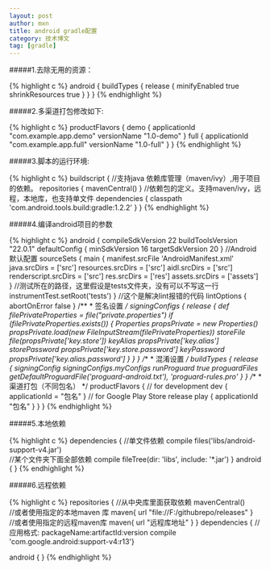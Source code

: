 ```yaml
---
layout: post
author: mxn
title: android gradle配置
category: 技术博文
tag: [gradle]
---
```



#####1.去除无用的资源：

{% highlight c %}
android {
    buildTypes {
        release {
            minifyEnabled true
            shrinkResources true
        }
    }
}
{% endhighlight %}


#####2.多渠道打包修改如下:

{% highlight c %}
productFlavors {
        demo {
            applicationId "com.example.app.demo"
            versionName "1.0-demo"
        }
        full {
            applicationId "com.example.app.full"
            versionName "1.0-full"
        }
    }
{% endhighlight %}

#####3.脚本的运行环境:

{% highlight c %}
 buildscript {
         //支持java 依赖库管理（maven/ivy）,用于项目的依赖。
     repositories {
            mavenCentral()
        }
        //依赖包的定义。支持maven/ivy，远程，本地库，也支持单文件
        dependencies {
            classpath 'com.android.tools.build:gradle:1.2.2'
        }
    }
{% endhighlight %}

<!-- more -->

#####4.编译android项目的参数

{% highlight c %}
android {
        compileSdkVersion 22
        buildToolsVersion "22.0.1"
        defaultConfig {
            minSdkVersion 16
            targetSdkVersion 20
        }
        //Android默认配置
        sourceSets {
            main {
                manifest.srcFile 'AndroidManifest.xml'
                java.srcDirs = ['src']
                resources.srcDirs = ['src']
                aidl.srcDirs = ['src']
                renderscript.srcDirs = ['src']
                res.srcDirs = ['res']
                assets.srcDirs = ['assets']
            }
            //测试所在的路径，这里假设是tests文件夹，没有可以不写这一行
            instrumentTest.setRoot('tests')
        }
        //这个是解决lint报错的代码
        lintOptions {
            abortOnError false
        }
        /**
         * 签名设置
         */
        signingConfigs {
            release {
            def filePrivateProperties = file("private.properties")
            if (filePrivateProperties.exists()) {
                Properties propsPrivate = new Properties()
                propsPrivate.load(new FileInputStream(filePrivateProperties))
                storeFile file(propsPrivate['key.store'])
                keyAlias propsPrivate['key.alias']
                storePassword propsPrivate['key.store.password']
                keyPassword propsPrivate['key.alias.password']
            }
        }
        }
        /**
         * 混淆设置
         */
        buildTypes {
            release {
                signingConfig signingConfigs.myConfigs
                runProguard true
                proguardFiles getDefaultProguardFile('proguard-android.txt'), 'proguard-rules.pro'
            }
        }
        /**
         * 渠道打包（不同包名）
         */
        productFlavors {
        // for development
            dev {
          applicationId = "包名"
          }
           // for Google Play Store release
            play {
            applicationId "包名"
         }
        }
    }
{% endhighlight %}


#####5.本地依赖

{% highlight c %}
dependencies { 
        //单文件依赖
    compile files('libs/android-support-v4.jar')   
    //某个文件夹下面全部依赖
    compile fileTree(dir: 'libs', include: '*.jar')
}
android {
}
{% endhighlight %}

#####6.远程依赖

{% highlight c %}
repositories { 
        //从中央库里面获取依赖
    mavenCentral()  
    //或者使用指定的本地maven 库
    maven{
        url "file://F:/githubrepo/releases"
    }   
    //或者使用指定的远程maven库
    maven{
        url "远程库地址"
    }
}
dependencies { 
        //应用格式: packageName:artifactId:version
    compile 'com.google.android:support-v4:r13'}
 
android {
}
{% endhighlight %}
